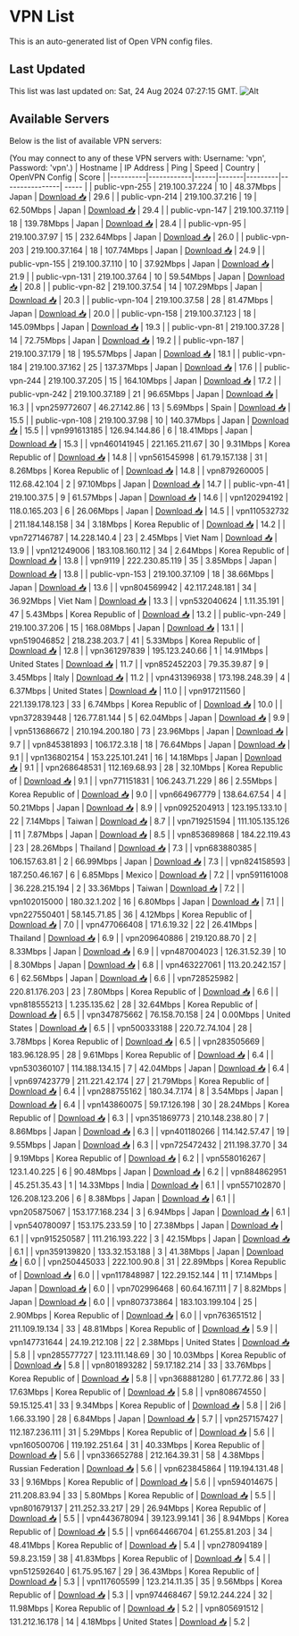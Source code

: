# VPN List

This is an auto-generated list of Open VPN config files.

## Last Updated

This list was last updated on: Sat, 24 Aug 2024 07:27:15 GMT.
![Alt](https://repobeats.axiom.co/api/embed/186b98318ef1479477931607c1ad7d823f12451f.svg "Repobeats analytics image")

## Available Servers

Below is the list of available VPN servers:

(You may connect to any of these VPN servers with: Username: 'vpn', Password: 'vpn'.)
| Hostname | IP Address | Ping | Speed | Country | OpenVPN Config | Score |
|----------|------------|------|-------|---------|----------------| ----- |
| public-vpn-255 | 219.100.37.224 | 10 | 48.37Mbps | Japan | [Download 📥](./configs/server_0_JP.ovpn) | 29.6 |
| public-vpn-214 | 219.100.37.216 | 19 | 62.50Mbps | Japan | [Download 📥](./configs/server_1_JP.ovpn) | 29.4 |
| public-vpn-147 | 219.100.37.119 | 18 | 139.78Mbps | Japan | [Download 📥](./configs/server_2_JP.ovpn) | 28.4 |
| public-vpn-95 | 219.100.37.97 | 15 | 232.64Mbps | Japan | [Download 📥](./configs/server_3_JP.ovpn) | 26.0 |
| public-vpn-203 | 219.100.37.164 | 18 | 107.74Mbps | Japan | [Download 📥](./configs/server_4_JP.ovpn) | 24.9 |
| public-vpn-155 | 219.100.37.110 | 10 | 37.92Mbps | Japan | [Download 📥](./configs/server_5_JP.ovpn) | 21.9 |
| public-vpn-131 | 219.100.37.64 | 10 | 59.54Mbps | Japan | [Download 📥](./configs/server_6_JP.ovpn) | 20.8 |
| public-vpn-82 | 219.100.37.54 | 14 | 107.29Mbps | Japan | [Download 📥](./configs/server_7_JP.ovpn) | 20.3 |
| public-vpn-104 | 219.100.37.58 | 28 | 81.47Mbps | Japan | [Download 📥](./configs/server_8_JP.ovpn) | 20.0 |
| public-vpn-158 | 219.100.37.123 | 18 | 145.09Mbps | Japan | [Download 📥](./configs/server_9_JP.ovpn) | 19.3 |
| public-vpn-81 | 219.100.37.28 | 14 | 72.75Mbps | Japan | [Download 📥](./configs/server_10_JP.ovpn) | 19.2 |
| public-vpn-187 | 219.100.37.179 | 18 | 195.57Mbps | Japan | [Download 📥](./configs/server_11_JP.ovpn) | 18.1 |
| public-vpn-184 | 219.100.37.162 | 25 | 137.37Mbps | Japan | [Download 📥](./configs/server_12_JP.ovpn) | 17.6 |
| public-vpn-244 | 219.100.37.205 | 15 | 164.10Mbps | Japan | [Download 📥](./configs/server_13_JP.ovpn) | 17.2 |
| public-vpn-242 | 219.100.37.189 | 21 | 96.65Mbps | Japan | [Download 📥](./configs/server_14_JP.ovpn) | 16.3 |
| vpn259772607 | 46.27.142.86 | 13 | 5.69Mbps | Spain | [Download 📥](./configs/server_15_ES.ovpn) | 15.5 |
| public-vpn-108 | 219.100.37.98 | 10 | 140.37Mbps | Japan | [Download 📥](./configs/server_16_JP.ovpn) | 15.5 |
| vpn991613185 | 126.94.144.86 | 6 | 18.41Mbps | Japan | [Download 📥](./configs/server_17_JP.ovpn) | 15.3 |
| vpn460141945 | 221.165.211.67 | 30 | 9.31Mbps | Korea Republic of | [Download 📥](./configs/server_18_KR.ovpn) | 14.8 |
| vpn561545998 | 61.79.157.138 | 31 | 8.26Mbps | Korea Republic of | [Download 📥](./configs/server_19_KR.ovpn) | 14.8 |
| vpn879260005 | 112.68.42.104 | 2 | 97.10Mbps | Japan | [Download 📥](./configs/server_20_JP.ovpn) | 14.7 |
| public-vpn-41 | 219.100.37.5 | 9 | 61.57Mbps | Japan | [Download 📥](./configs/server_21_JP.ovpn) | 14.6 |
| vpn120294192 | 118.0.165.203 | 6 | 26.06Mbps | Japan | [Download 📥](./configs/server_22_JP.ovpn) | 14.5 |
| vpn110532732 | 211.184.148.158 | 34 | 3.18Mbps | Korea Republic of | [Download 📥](./configs/server_23_KR.ovpn) | 14.2 |
| vpn727146787 | 14.228.140.4 | 23 | 2.45Mbps | Viet Nam | [Download 📥](./configs/server_24_VN.ovpn) | 13.9 |
| vpn121249006 | 183.108.160.112 | 34 | 2.64Mbps | Korea Republic of | [Download 📥](./configs/server_25_KR.ovpn) | 13.8 |
| vpn9119 | 222.230.85.119 | 35 | 3.85Mbps | Japan | [Download 📥](./configs/server_26_JP.ovpn) | 13.8 |
| public-vpn-153 | 219.100.37.109 | 18 | 38.66Mbps | Japan | [Download 📥](./configs/server_27_JP.ovpn) | 13.6 |
| vpn804569942 | 42.117.248.181 | 34 | 36.92Mbps | Viet Nam | [Download 📥](./configs/server_28_VN.ovpn) | 13.3 |
| vpn532040624 | 1.11.35.191 | 47 | 5.43Mbps | Korea Republic of | [Download 📥](./configs/server_29_KR.ovpn) | 13.2 |
| public-vpn-249 | 219.100.37.206 | 15 | 168.08Mbps | Japan | [Download 📥](./configs/server_30_JP.ovpn) | 13.1 |
| vpn519046852 | 218.238.203.7 | 41 | 5.33Mbps | Korea Republic of | [Download 📥](./configs/server_31_KR.ovpn) | 12.8 |
| vpn361297839 | 195.123.240.66 | 1 | 14.91Mbps | United States | [Download 📥](./configs/server_32_US.ovpn) | 11.7 |
| vpn852452203 | 79.35.39.87 | 9 | 3.45Mbps | Italy | [Download 📥](./configs/server_33_IT.ovpn) | 11.2 |
| vpn431396938 | 173.198.248.39 | 4 | 6.37Mbps | United States | [Download 📥](./configs/server_34_US.ovpn) | 11.0 |
| vpn917211560 | 221.139.178.123 | 33 | 6.74Mbps | Korea Republic of | [Download 📥](./configs/server_35_KR.ovpn) | 10.0 |
| vpn372839448 | 126.77.81.144 | 5 | 62.04Mbps | Japan | [Download 📥](./configs/server_36_JP.ovpn) | 9.9 |
| vpn513686672 | 210.194.200.180 | 73 | 23.96Mbps | Japan | [Download 📥](./configs/server_37_JP.ovpn) | 9.7 |
| vpn845381893 | 106.172.3.18 | 18 | 76.64Mbps | Japan | [Download 📥](./configs/server_38_JP.ovpn) | 9.1 |
| vpn136802154 | 153.225.101.241 | 16 | 14.18Mbps | Japan | [Download 📥](./configs/server_39_JP.ovpn) | 9.1 |
| vpn268648531 | 112.169.68.93 | 28 | 32.10Mbps | Korea Republic of | [Download 📥](./configs/server_40_KR.ovpn) | 9.1 |
| vpn771151831 | 106.243.71.229 | 86 | 2.55Mbps | Korea Republic of | [Download 📥](./configs/server_41_KR.ovpn) | 9.0 |
| vpn664967779 | 138.64.67.54 | 4 | 50.21Mbps | Japan | [Download 📥](./configs/server_42_JP.ovpn) | 8.9 |
| vpn0925204913 | 123.195.133.10 | 22 | 7.14Mbps | Taiwan | [Download 📥](./configs/server_43_TW.ovpn) | 8.7 |
| vpn719251594 | 111.105.135.126 | 11 | 7.87Mbps | Japan | [Download 📥](./configs/server_44_JP.ovpn) | 8.5 |
| vpn853689868 | 184.22.119.43 | 23 | 28.26Mbps | Thailand | [Download 📥](./configs/server_45_TH.ovpn) | 7.3 |
| vpn683880385 | 106.157.63.81 | 2 | 66.99Mbps | Japan | [Download 📥](./configs/server_46_JP.ovpn) | 7.3 |
| vpn824158593 | 187.250.46.167 | 6 | 6.85Mbps | Mexico | [Download 📥](./configs/server_47_MX.ovpn) | 7.2 |
| vpn591161008 | 36.228.215.194 | 2 | 33.36Mbps | Taiwan | [Download 📥](./configs/server_48_TW.ovpn) | 7.2 |
| vpn102015000 | 180.32.1.202 | 16 | 6.80Mbps | Japan | [Download 📥](./configs/server_49_JP.ovpn) | 7.1 |
| vpn227550401 | 58.145.71.85 | 36 | 4.12Mbps | Korea Republic of | [Download 📥](./configs/server_50_KR.ovpn) | 7.0 |
| vpn477066408 | 171.6.19.32 | 22 | 26.41Mbps | Thailand | [Download 📥](./configs/server_51_TH.ovpn) | 6.9 |
| vpn209640886 | 219.120.88.70 | 2 | 8.33Mbps | Japan | [Download 📥](./configs/server_52_JP.ovpn) | 6.9 |
| vpn487004023 | 126.31.52.39 | 10 | 8.30Mbps | Japan | [Download 📥](./configs/server_53_JP.ovpn) | 6.8 |
| vpn463227061 | 113.20.242.157 | 6 | 62.56Mbps | Japan | [Download 📥](./configs/server_54_JP.ovpn) | 6.6 |
| vpn728525982 | 220.81.176.203 | 23 | 7.80Mbps | Korea Republic of | [Download 📥](./configs/server_55_KR.ovpn) | 6.6 |
| vpn818555213 | 1.235.135.62 | 28 | 32.64Mbps | Korea Republic of | [Download 📥](./configs/server_56_KR.ovpn) | 6.5 |
| vpn347875662 | 76.158.70.158 | 24 | 0.00Mbps | United States | [Download 📥](./configs/server_57_US.ovpn) | 6.5 |
| vpn500333188 | 220.72.74.104 | 28 | 3.78Mbps | Korea Republic of | [Download 📥](./configs/server_58_KR.ovpn) | 6.5 |
| vpn283505669 | 183.96.128.95 | 28 | 9.61Mbps | Korea Republic of | [Download 📥](./configs/server_59_KR.ovpn) | 6.4 |
| vpn530360107 | 114.188.134.15 | 7 | 42.04Mbps | Japan | [Download 📥](./configs/server_60_JP.ovpn) | 6.4 |
| vpn697423779 | 211.221.42.174 | 27 | 21.79Mbps | Korea Republic of | [Download 📥](./configs/server_61_KR.ovpn) | 6.4 |
| vpn288755162 | 180.34.7.174 | 8 | 3.54Mbps | Japan | [Download 📥](./configs/server_62_JP.ovpn) | 6.4 |
| vpn143860075 | 59.17.126.198 | 30 | 28.24Mbps | Korea Republic of | [Download 📥](./configs/server_63_KR.ovpn) | 6.3 |
| vpn351869773 | 210.148.238.80 | 7 | 8.86Mbps | Japan | [Download 📥](./configs/server_64_JP.ovpn) | 6.3 |
| vpn401180266 | 114.142.57.47 | 19 | 9.55Mbps | Japan | [Download 📥](./configs/server_65_JP.ovpn) | 6.3 |
| vpn725472432 | 211.198.37.70 | 34 | 9.19Mbps | Korea Republic of | [Download 📥](./configs/server_66_KR.ovpn) | 6.2 |
| vpn558016267 | 123.1.40.225 | 6 | 90.48Mbps | Japan | [Download 📥](./configs/server_67_JP.ovpn) | 6.2 |
| vpn884862951 | 45.251.35.43 | 1 | 14.33Mbps | India | [Download 📥](./configs/server_68_IN.ovpn) | 6.1 |
| vpn557102870 | 126.208.123.206 | 6 | 8.38Mbps | Japan | [Download 📥](./configs/server_69_JP.ovpn) | 6.1 |
| vpn205875067 | 153.177.168.234 | 3 | 6.94Mbps | Japan | [Download 📥](./configs/server_70_JP.ovpn) | 6.1 |
| vpn540780097 | 153.175.233.59 | 10 | 27.38Mbps | Japan | [Download 📥](./configs/server_71_JP.ovpn) | 6.1 |
| vpn915250587 | 111.216.193.222 | 3 | 42.15Mbps | Japan | [Download 📥](./configs/server_72_JP.ovpn) | 6.1 |
| vpn359139820 | 133.32.153.188 | 3 | 41.38Mbps | Japan | [Download 📥](./configs/server_73_JP.ovpn) | 6.0 |
| vpn250445033 | 222.100.90.8 | 31 | 22.89Mbps | Korea Republic of | [Download 📥](./configs/server_74_KR.ovpn) | 6.0 |
| vpn117848987 | 122.29.152.144 | 11 | 17.14Mbps | Japan | [Download 📥](./configs/server_75_JP.ovpn) | 6.0 |
| vpn702996468 | 60.64.167.111 | 7 | 8.82Mbps | Japan | [Download 📥](./configs/server_76_JP.ovpn) | 6.0 |
| vpn807373864 | 183.103.199.104 | 25 | 2.90Mbps | Korea Republic of | [Download 📥](./configs/server_77_KR.ovpn) | 6.0 |
| vpn763651512 | 211.109.19.134 | 33 | 48.81Mbps | Korea Republic of | [Download 📥](./configs/server_78_KR.ovpn) | 5.9 |
| vpn147731644 | 24.19.212.108 | 22 | 2.38Mbps | United States | [Download 📥](./configs/server_79_US.ovpn) | 5.8 |
| vpn285577727 | 123.111.148.69 | 30 | 10.03Mbps | Korea Republic of | [Download 📥](./configs/server_80_KR.ovpn) | 5.8 |
| vpn801893282 | 59.17.182.214 | 33 | 33.76Mbps | Korea Republic of | [Download 📥](./configs/server_81_KR.ovpn) | 5.8 |
| vpn368881280 | 61.77.72.86 | 33 | 17.63Mbps | Korea Republic of | [Download 📥](./configs/server_82_KR.ovpn) | 5.8 |
| vpn808674550 | 59.15.125.41 | 33 | 9.34Mbps | Korea Republic of | [Download 📥](./configs/server_83_KR.ovpn) | 5.8 |
| 2i6 | 1.66.33.190 | 28 | 6.84Mbps | Japan | [Download 📥](./configs/server_84_JP.ovpn) | 5.7 |
| vpn257157427 | 112.187.236.111 | 31 | 5.29Mbps | Korea Republic of | [Download 📥](./configs/server_85_KR.ovpn) | 5.6 |
| vpn160500706 | 119.192.251.64 | 31 | 40.33Mbps | Korea Republic of | [Download 📥](./configs/server_86_KR.ovpn) | 5.6 |
| vpn336652788 | 212.164.39.31 | 58 | 4.38Mbps | Russian Federation | [Download 📥](./configs/server_87_RU.ovpn) | 5.6 |
| vpn623845864 | 119.194.131.48 | 33 | 9.16Mbps | Korea Republic of | [Download 📥](./configs/server_88_KR.ovpn) | 5.6 |
| vpn594014675 | 211.208.83.94 | 33 | 5.80Mbps | Korea Republic of | [Download 📥](./configs/server_89_KR.ovpn) | 5.5 |
| vpn801679137 | 211.252.33.217 | 29 | 26.94Mbps | Korea Republic of | [Download 📥](./configs/server_90_KR.ovpn) | 5.5 |
| vpn443678094 | 39.123.99.141 | 36 | 8.94Mbps | Korea Republic of | [Download 📥](./configs/server_91_KR.ovpn) | 5.5 |
| vpn664466704 | 61.255.81.203 | 34 | 48.41Mbps | Korea Republic of | [Download 📥](./configs/server_92_KR.ovpn) | 5.4 |
| vpn278094189 | 59.8.23.159 | 38 | 41.83Mbps | Korea Republic of | [Download 📥](./configs/server_93_KR.ovpn) | 5.4 |
| vpn512592640 | 61.75.95.167 | 29 | 36.43Mbps | Korea Republic of | [Download 📥](./configs/server_94_KR.ovpn) | 5.3 |
| vpn117605599 | 123.214.11.35 | 35 | 9.56Mbps | Korea Republic of | [Download 📥](./configs/server_95_KR.ovpn) | 5.3 |
| vpn974468467 | 59.12.244.224 | 32 | 11.98Mbps | Korea Republic of | [Download 📥](./configs/server_96_KR.ovpn) | 5.2 |
| vpn805691512 | 131.212.16.178 | 14 | 4.18Mbps | United States | [Download 📥](./configs/server_97_US.ovpn) | 5.2 |
